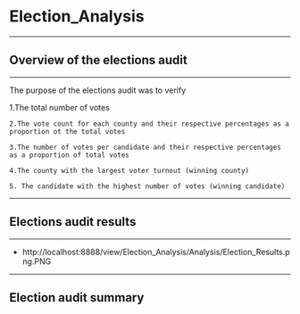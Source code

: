 # Election_Analysis
---
## Overview of the elections audit
---

The purpose of the elections audit was to verify
  
   1.The total number of votes
  
    2.The vote count for each county and their respective percentages as a proportion ot the total votes
  
    3.The number of votes per candidate and their respective percentages as a proportion of total votes 
  
    4.The county with the largest voter turnout (winning county)
  
    5. The candidate with the highest number of votes (winning candidate)

---
## Elections audit results
---

  - http://localhost:8888/view/Election_Analysis/Analysis/Election_Results.png.PNG



---
## Election audit summary



